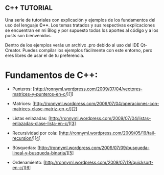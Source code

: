 C++ TUTORIAL
--------

Una serie de tutoriales con explicación y ejemplos de los fundamentos del uso del lenguaje **C++**. Los temas tratados y sus respectivas explicaciones se encuentran en mi Blog y por supuesto todos los aportes al código y a los posts son bienvenidos.

Dentro de los ejemplos verás un archivo .pro debido al uso del IDE Qt-Creator. Puedes compilar los ejemplos fácilmente con este entorno, pero eres libres de usar el de tu preferencia. 

# Fundamentos de C++:

- Punteros: [http://ronnyml.wordpress.com/2009/07/04/vectores-matrices-y-punteros-en-c/][1]
- Matrices: [http://ronnyml.wordpress.com/2009/07/04/operaciones-con-matrices-clase-matriz-en-c/][2]
- Listas enlazadas: [http://ronnyml.wordpress.com/2009/07/04/listas-enlazadas-clase-lista-en-c/][3]
- Recursividad por cola: [http://ronnyml.wordpress.com/2009/05/19/tail-recursion/][4]
- Búsquedas: [http://ronnyml.wordpress.com/2009/07/09/busqueda-lineal-y-busqueda-binaria/][5]
- Ordenamiento: [http://ronnyml.wordpress.com/2009/07/19/quicksort-en-c/][6]


  [1]: http://ronnyml.wordpress.com/2009/07/04/vectores-matrices-y-punteros-en-c/
  [2]: http://ronnyml.wordpress.com/2009/07/04/operaciones-con-matrices-clase-matriz-en-c/
  [3]: http://ronnyml.wordpress.com/2009/07/04/listas-enlazadas-clase-lista-en-c/
  [4]: http://ronnyml.wordpress.com/2009/05/19/tail-recursion/
  [5]: http://ronnyml.wordpress.com/2009/07/09/busqueda-lineal-y-busqueda-binaria/
  [6]: http://ronnyml.wordpress.com/2009/07/19/quicksort-en-c/